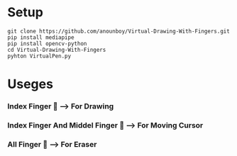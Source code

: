 # Setup
`git clone https://github.com/anounboy/Virtual-Drawing-With-Fingers.git` <br>
`pip install mediapipe`<br>
`pip install opencv-python`<br>
`cd Virtual-Drawing-With-Fingers`<br>
`pyhton VirtualPen.py`<br>


# Useges

### Index Finger 🦖 --> For Drawing

### Index Finger And Middel Finger 🦖 --> For Moving Cursor

### All Finger 🦖 --> For Eraser



